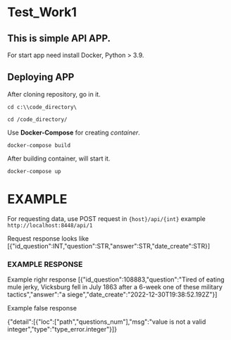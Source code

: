 # Test_Work1
## This is simple API APP.

For start app need install Docker, Python > 3.9.
## Deploying APP
After cloning repository, go in it.

`cd c:\\code_directory\`

`cd /code_directory/`

Use **Docker-Compose** for creating *container*.

`docker-compose build`

After building container, will start it.

`docker-compose up`

# EXAMPLE
For requesting data, use POST request in
`{host}/api/{int}` example `http://localhost:8448/api/1`

Request response looks like [{"id_question":INT,"question":STR,"answer":STR,"date_create":STR}]

### EXAMPLE RESPONSE

Example righr response
[{"id_question":108883,"question":"Tired of eating mule jerky, Vicksburg fell in July 1863 after a 6-week one of these military tactics","answer":"a siege","date_create":"2022-12-30T19:38:52.192Z"}]

Example false response

{"detail":[{"loc":["path","questions_num"],"msg":"value is not a valid integer","type":"type_error.integer"}]}
